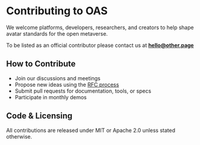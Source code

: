 # Contributing to OAS

We welcome platforms, developers, researchers, and creators to help shape avatar standards for the open metaverse.

To be listed as an official contributor please contact us at **[hello@other.page](mailto:hello@other.page)**

## How to Contribute

- Join our discussions and meetings
- Propose new ideas using the [RFC process](./rfcs/)
- Submit pull requests for documentation, tools, or specs
- Participate in monthly demos


## Code & Licensing

All contributions are released under MIT or Apache 2.0 unless stated otherwise.
